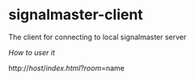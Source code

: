 signalmaster-client
===================

The client for connecting to local signalmaster server

*How to user it*

http://$host/index.html?room=$name
